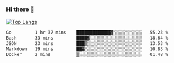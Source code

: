 ### Hi there 👋

<!--
**3Xpl0it3r/3Xpl0it3r** is a ✨ _special_ ✨ repository because its `README.md` (this file) appears on your GitHub profile.

Here are some ideas to get you started:

- 🔭 I’m currently working on ...
- 🌱 I’m currently learning ...
- 👯 I’m looking to collaborate on ...
- 🤔 I’m looking for help with ...
- 💬 Ask me about ...
- 📫 How to reach me: ...
- 😄 Pronouns: ...
- ⚡ Fun fact: ...
-->


[![Top Langs](https://github-readme-stats.vercel.app/api/top-langs/?username=3Xpl0it3r&layout=compact)](https://github.com/3Xpl0it3r/3Xpl0it3r)

<!--START_SECTION:waka-->

```txt
Go         1 hr 37 mins    █████████████▓░░░░░░░░░░░   55.23 %
Bash       33 mins         ████▓░░░░░░░░░░░░░░░░░░░░   18.64 %
JSON       23 mins         ███▒░░░░░░░░░░░░░░░░░░░░░   13.53 %
Markdown   19 mins         ██▓░░░░░░░░░░░░░░░░░░░░░░   10.83 %
Docker     2 mins          ▒░░░░░░░░░░░░░░░░░░░░░░░░   01.48 %
```

<!--END_SECTION:waka-->
